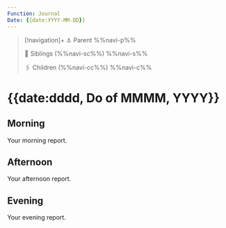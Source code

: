 ```yaml
---
Function: Journal
Date: {{date:YYYY-MM-DD}}
---
```

> [!navigation]+
> ⚓ Parent
> %%navi-p%%
> 
> 🔗 Siblings (%%navi-sc%%)
> %%navi-s%%
> 
> 🖇️ Children (%%navi-cc%%)
> %%navi-c%%

# {{date:dddd, Do of MMMM, YYYY}}

## Morning

Your morning report.

## Afternoon

Your afternoon report.

## Evening

Your evening report.